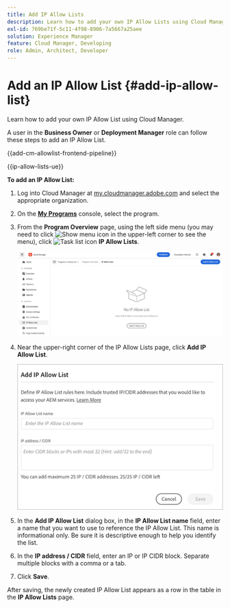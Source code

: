 ```yaml
---
title: Add IP Allow Lists
description: Learn how to add your own IP Allow Lists using Cloud Manager.
exl-id: 769be71f-5c11-4f98-8906-7a5667a25aee
solution: Experience Manager
feature: Cloud Manager, Developing
role: Admin, Architect, Developer
---
```


# Add an IP Allow List {#add-ip-allow-list}

Learn how to add your own IP Allow List using Cloud Manager.

A user in the **Business Owner** or **Deployment Manager** role can follow these steps to add an IP Allow List.

{{add-cm-allowlist-frontend-pipeline}}

{{ip-allow-lists-ue}}

**To add an IP Allow List:**

1. Log into Cloud Manager at [my.cloudmanager.adobe.com](https://my.cloudmanager.adobe.com/) and select the appropriate organization.

1. On the **[My Programs](/help/implementing/cloud-manager/navigation.md#my-programs)** console, select the program.

1. From the **Program Overview** page, using the left side menu (you may need to click ![Show menu icon](https://spectrum.adobe.com/static/icons/workflow_18/Smock_ShowMenu_18_N.svg) in the upper-left corner to see the menu), click ![Task list icon](https://spectrum.adobe.com/static/icons/workflow_18/Smock_TaskList_18_N.svg) **IP Allow Lists**.

   ![IP Allow Lists option in the left side menu](/help/implementing/cloud-manager/assets/ip-allow-list/ip-allow-list-create.png)

1. Near the upper-right corner of the IP Allow Lists page, click **Add IP Allow List**.

   ![The Add IP Allow List dialog box](/help/implementing/cloud-manager/assets/ip-allow-list/ip-allow-list-create02.png)

1. In the **Add IP Allow List** dialog box, in the **IP Allow List name** field, enter a name that you want to use to reference the IP Allow List. This name is informational only. Be sure it is descriptive enough to help you identify the list.

1. In the **IP address / CIDR** field, enter an IP or IP CIDR block. Separate multiple blocks with a comma or a tab.

1. Click **Save**.

After saving, the newly created IP Allow List appears as a row in the table in the **IP Allow Lists** page.

